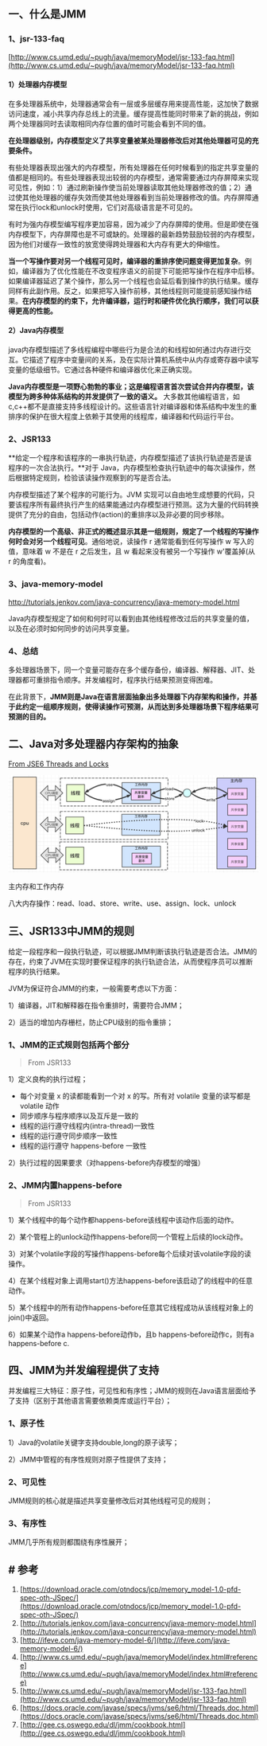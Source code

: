 <!-- date: 2020.08.08 01:16 -->
## 一、什么是JMM

### 1、jsr-133-faq

[http://www.cs.umd.edu/~pugh/java/memoryModel/jsr-133-faq.html](http://www.cs.umd.edu/~pugh/java/memoryModel/jsr-133-faq.html)

#### 1）处理器内存模型

在多处理器系统中，处理器通常会有一层或多层缓存用来提高性能，这加快了数据访问速度，减小共享内存总线上的流量。缓存提高性能同时带来了新的挑战，例如两个处理器同时去读取相同内存位置的值时可能会看到不同的值。 

**在处理器级别，内存模型定义了共享变量被某处理器修改后对其他处理器可见的充要条件。**

有些处理器表现出强大的内存模型，所有处理器在任何时候看到的指定共享变量的值都是相同的。有些处理器表现出较弱的内存模型，通常需要通过内存屏障来实现可见性，例如：1）通过刷新操作使当前处理器读取其他处理器修改的值；2）通过使其他处理器的缓存失效而使其他处理器看到当前处理器修改的值。内存屏障通常在执行lock和unlock时使用，它们对高级语言是不可见的。

有时为强内存模型编写程序更加容易，因为减少了内存屏障的使用。但是即使在强内存模型下，内存屏障也是不可或缺的。处理器的最新趋势鼓励较弱的内存模型，因为他们对缓存一致性的放宽使得跨处理器和大内存有更大的伸缩性。

**当一个写操作要对另一个线程可见时，编译器的重排序使问题变得更加复杂**。例如，编译器为了优化性能在不改变程序语义的前提下可能把写操作在程序中后移。如果编译器延迟了某个操作，那么另一个线程也会延后看到操作的执行结果。缓存同样有此副作用。反之，如果把写入操作前移，其他线程则可能提前感知操作结果。**在内存模型的约束下，允许编译器，运行时和硬件优化执行顺序，我们可以获得更高的性能。**

#### 2）Java内存模型

java内存模型描述了多线程编程中哪些行为是合法的和线程如何通过内存进行交互。它描述了程序中变量间的关系，及在实际计算机系统中从内存或寄存器中读写变量的低级细节。它通过各种硬件和编译器优化来正确实现。

**Java内存模型是一项野心勃勃的事业；这是编程语言首次尝试合并内存模型，该模型为跨多种体系结构的并发提供了一致的语义。**
大多数其他编程语言，如c,c++都不是直接支持多线程设计的。这些语言针对编译器和体系结构中发生的重排序的保护在很大程度上依赖于其使用的线程库，编译器和代码运行平台。 

### 2、JSR133

**给定一个程序和该程序的一串执行轨迹，内存模型描述了该执行轨迹是否是该程序的一次合法执行。**对于 Java，内存模型检查执行轨迹中的每次读操作，然后根据特定规则，检验该读操作观察到的写是否合法。

内存模型描述了某个程序的可能行为。JVM 实现可以自由地生成想要的代码，只 要该程序所有最终执行产生的结果能通过内存模型进行预测。这为大量的代码转换 提供了充分的自由，包括动作(action)的重排序以及非必要的同步移除。

**内存模型的一个高级、非正式的概述显示其是一组规则，规定了一个线程的写操作何时会对另一个线程可见**。通俗地说，读操作 r 通常能看到任何写操作 w 写入的 值，意味着 w 不是在 r 之后发生，且 w 看起来没有被另一个写操作 w'覆盖掉(从 r 的角度看)。

### 3、java-memory-model

http://tutorials.jenkov.com/java-concurrency/java-memory-model.html

Java内存模型规定了如何和何时可以看到由其他线程修改过后的共享变量的值，以及在必须时如何同步的访问共享变量。

### 4、总结

多处理器场景下，同一个变量可能存在多个缓存备份，编译器、解释器、JIT、处理器都可重排指令顺序。并发编程时，程序执行结果预测变得困难。

在此背景下，**JMM则是Java在语言层面抽象出多处理器下内存架构和操作，并基于此约定一组顺序规则，使得读操作可预测，从而达到多处理器场景下程序结果可预测的目的。**

## 二、Java对多处理器内存架构的抽象

[From JSE6 Threads and Locks](https://docs.oracle.com/javase/specs/jvms/se6/html/Threads.doc.html)

![image.png](pic/1240-20210115024226745.png)

主内存和工作内存

八大内存操作：read、load、store、write、use、assign、lock、unlock

## 三、JSR133中JMM的规则

给定一段程序和一段执行轨迹，可以根据JMM判断该执行轨迹是否合法。JMM的存在，约束了JVM在实现时要保证程序的执行轨迹合法，从而使程序员可以推断程序的执行结果。

JVM为保证符合JMM的约束，一般需要考虑以下方面：

1）编译器，JIT和解释器在指令重排时，需要符合JMM；

2）适当的增加内存栅栏，防止CPU级别的指令重排；

### 1、JMM的正式规则包括两个部分

> From JSR133

1）定义良构的执行过程；

* 每个对变量 x 的读都能看到一个对 x 的写。所有对 volatile 变量的读写都是 volatile 动作
* 同步顺序与程序顺序以及互斥是一致的
* 线程的运行遵守线程内(intra-thread)一致性
* 线程的运行遵守同步顺序一致性
* 线程的运行遵守 happens-before 一致性

2）执行过程的因果要求（对happens-before内存模型的增强）

### 2、JMM内置happens-before

> From JSR133

1）某个线程中的每个动作都happens-before该线程中该动作后面的动作。

2）某个管程上的unlock动作happens-before同一个管程上后续的lock动作。

3）对某个volatile字段的写操作happens-before每个后续对该volatile字段的读 操作。

4）在某个线程对象上调用start()方法happens-before该启动了的线程中的任意 动作。

5）某个线程中的所有动作happens-before任意其它线程成功从该线程对象上的 join()中返回。

6）如果某个动作a happens-before动作b，且b happens-before动作c，则有a happens-before c.

## 四、JMM为并发编程提供了支持

并发编程三大特征：原子性，可见性和有序性；JMM的规则在Java语言层面给予了支持（区别于其他语言需要依赖类库或运行平台）；

### 1、原子性

1）Java的volatile关键字支持double,long的原子读写；

2）JMM中管程的有序性规则对原子性提供了支持；

### 2、可见性

JMM规则的核心就是描述共享变量修改后对其他线程可见的规则；

### 3、有序性

JMM几乎所有规则都围绕有序性展开；

## # 参考

1. [https://download.oracle.com/otndocs/jcp/memory_model-1.0-pfd-spec-oth-JSpec/](https://download.oracle.com/otndocs/jcp/memory_model-1.0-pfd-spec-oth-JSpec/)
2. [http://tutorials.jenkov.com/java-concurrency/java-memory-model.html](http://tutorials.jenkov.com/java-concurrency/java-memory-model.html)
3. [http://ifeve.com/java-memory-model-6/](http://ifeve.com/java-memory-model-6/)
4. [http://www.cs.umd.edu/~pugh/java/memoryModel/index.html#reference](http://www.cs.umd.edu/~pugh/java/memoryModel/index.html#reference)
5. [http://www.cs.umd.edu/~pugh/java/memoryModel/jsr-133-faq.html](http://www.cs.umd.edu/~pugh/java/memoryModel/jsr-133-faq.html)
6. [https://docs.oracle.com/javase/specs/jvms/se6/html/Threads.doc.html](https://docs.oracle.com/javase/specs/jvms/se6/html/Threads.doc.html)
7. [http://gee.cs.oswego.edu/dl/jmm/cookbook.html](http://gee.cs.oswego.edu/dl/jmm/cookbook.html)